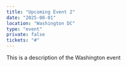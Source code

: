```yaml
---
title: "Upcoming Event 2"
date: "2025-08-01"
location: "Washington DC"
type: "event"
private: false
tickets: "#"
---
```


This is a description of the Washington event